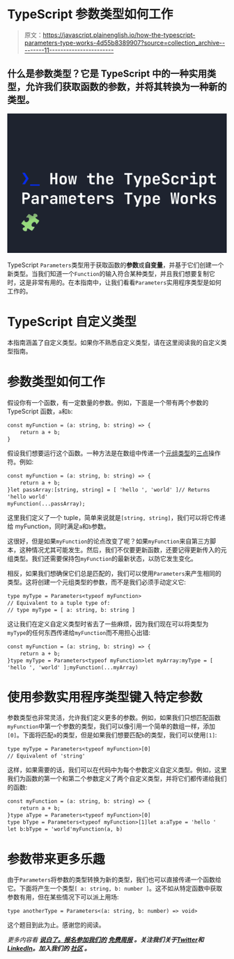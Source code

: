 # TypeScript 参数类型如何工作

> 原文：<https://javascript.plainenglish.io/how-the-typescript-parameters-type-works-4d55b8389907?source=collection_archive---------11----------------------->

## 什么是参数类型？它是 TypeScript 中的一种实用类型，允许我们获取函数的参数，并将其转换为一种新的类型。

![](img/39d25d004c749c65043c61f55055d2b0.png)

TypeScript `Parameters`类型用于获取函数的**参数**或**自变量**，并基于它们创建一个新类型。当我们知道一个`Function`的输入符合某种类型，并且我们想要复制它时，这是非常有用的。在本指南中，让我们看看`Parameters`实用程序类型是如何工作的。

# TypeScript 自定义类型

本指南涵盖了自定义类型。如果你不熟悉自定义类型，请在这里阅读我的自定义类型指南。

# 参数类型如何工作

假设你有一个函数，有一定数量的参数。例如，下面是一个带有两个参数的 TypeScript 函数，`a`和`b`:

```
const myFunction = (a: string, b: string) => {
    return a + b;
}
```

假设我们想要运行这个函数。一种方法是在数组中传递一个[元组类型](https://fjolt.com/article/typescript-tuples)的[三点](https://fjolt.com/article/javascript-three-dots-spread-operator)操作符。例如:

```
const myFunction = (a: string, b: string) => {
    return a + b;
}let passArray:[string, string] = [ 'hello ', 'world' ]// Returns 'hello world'
myFunction(...passArray);
```

这里我们定义了一个 tuple，简单来说就是`[string, string]`，我们可以将它传递给 myFunction，同时满足`a`和`b`参数。

这很好，但是如果`myFunction`的论点改变了呢？如果`myFunction`来自第三方脚本，这种情况尤其可能发生。然后，我们不仅要更新函数，还要记得更新传入的元组类型。我们还需要保持包`myFunction`的最新状态，以防它发生变化。

相反，如果我们想确保它们总是匹配的，我们可以使用`Parameters`来产生相同的类型。这将创建一个元组类型的参数，而不是我们必须手动定义它:

```
type myType = Parameters<typeof myFunction>
// Equivalent to a tuple type of:
// type myType = [ a: string, b: string ]
```

这让我们在定义自定义类型时省去了一些麻烦，因为我们现在可以将类型为`myType`的任何东西传递给`myFunction`而不用担心出错:

```
const myFunction = (a: string, b: string) => {
    return a + b;
}type myType = Parameters<typeof myFunction>let myArray:myType = [ 'hello ', 'world' ];myFunction(...myArray)
```

# 使用参数实用程序类型键入特定参数

参数类型也非常灵活，允许我们定义更多的参数。例如，如果我们只想匹配函数`myFunction`中第一个参数的类型，我们可以像引用一个简单的数组一样，添加`[0]`。下面将匹配`a`的类型，但是如果我们想要匹配`b`的类型，我们可以使用`[1]`:

```
type myType = Parameters<typeof myFunction>[0]
// Equivalent of 'string'
```

这样，如果需要的话，我们可以在代码中为每个参数定义自定义类型。例如，这里我们为函数的第一个和第二个参数定义了两个自定义类型，并将它们都传递给我们的函数:

```
const myFunction = (a: string, b: string) => {
    return a + b;
}type aType = Parameters<typeof myFunction>[0]
type bType = Parameters<typeof myFunction>[1]let a:aType = 'hello '
let b:bType = 'world'myFunction(a, b)
```

# 参数带来更多乐趣

由于`Parameters`将参数的类型转换为新的类型，我们也可以直接传递一个函数给它。下面将产生一个类型`[ a: string, b: number ]`。这不如从特定函数中获取参数有用，但在某些情况下可以派上用场:

```
type anotherType = Parameters<(a: string, b: number) => void>
```

这个题目到此为止。感谢您的阅读。

*更多内容看* [***说白了。报名参加我们的***](https://plainenglish.io/) **[***免费周报***](http://newsletter.plainenglish.io/) *。关注我们关于*[***Twitter***](https://twitter.com/inPlainEngHQ)*和*[***LinkedIn***](https://www.linkedin.com/company/inplainenglish/)*。加入我们的* [***社区***](https://discord.gg/GtDtUAvyhW) *。***
